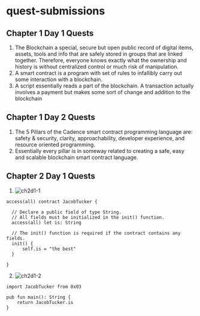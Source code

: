 # quest-submissions

## Chapter 1 Day 1 Quests

1. The Blockchain a special, secure but open public record of digital items, assets, tools and info that are safely stored in groups that are linked together. Therefore,  everyone knows exactly what the ownership and history is without centralized control or much risk of manipulation.
2. A smart contract is a program with set of rules to infallibly carry out some interaction with a blockchain.
3. A script essentially reads a part of the blockchain. A transaction actually involves a payment but makes some sort of change and addition to the blockchain


## Chapter 1 Day 2 Quests

1. The 5 Pillars of the Cadence smart contract programming language are: safety & security, clarity, approachability, developer experience, and resource oriented programming.
2. Essentially every pillar is in someway related to creating a safe, easy and scalable blockchain smart contract language.


## Chapter 2 Day 1 Quests

1. ![ch2d1-1](https://user-images.githubusercontent.com/106959086/172991959-ff9935fd-7c39-46ee-9826-a23eb5493448.jpg)

```cadence
access(all) contract JacobTucker {

  // Declare a public field of type String.
  // All fields must be initialized in the init() function.
  access(all) let is: String

  // The init() function is required if the contract contains any fields.
  init() {
      self.is = "the best"
  }

}
```

2. ![ch2d1-2](https://user-images.githubusercontent.com/106959086/172991977-7d20d824-83fc-437e-8307-28d222a2cd2e.jpg)

```cadence
import JacobTucker from 0x03

pub fun main(): String {
    return JacobTucker.is
}
```


